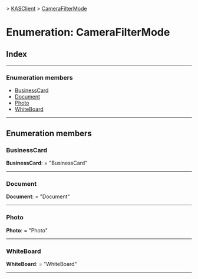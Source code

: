 [](../README.md) > [KASClient](../modules/kasclient.md) > [CameraFilterMode](../enums/kasclient.camerafiltermode.md)

# Enumeration: CameraFilterMode

## Index

---

### Enumeration members

* [BusinessCard](kasclient.camerafiltermode.md#businesscard)
* [Document](kasclient.camerafiltermode.md#document)
* [Photo](kasclient.camerafiltermode.md#photo)
* [WhiteBoard](kasclient.camerafiltermode.md#whiteboard)

---

## Enumeration members

<a id="businesscard"></a>

###  BusinessCard

**BusinessCard**:  = "BusinessCard"

___
<a id="document"></a>

###  Document

**Document**:  = "Document"

___
<a id="photo"></a>

###  Photo

**Photo**:  = "Photo"

___
<a id="whiteboard"></a>

###  WhiteBoard

**WhiteBoard**:  = "WhiteBoard"

___


